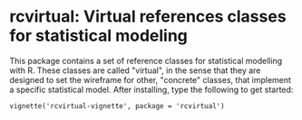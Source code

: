 # rcvirtual: Virtual references classes for statistical modeling
This package contains a set of reference classes for statistical modelling with R. These classes are called "virtual", in the sense that they are designed to set the wireframe for other, "concrete" classes, that implement a specific statistical model. After installing, type the following to get started: 

`vignette('rcvirtual-vignette', package = 'rcvirtual')`
